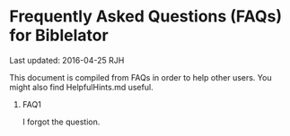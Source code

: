 Frequently Asked Questions (FAQs) for Biblelator
================================================

Last updated: 2016-04-25 RJH


This document is compiled from FAQs in order to help other users. You might also find
    HelpfulHints.md useful.


1. FAQ1

    I forgot the question.
